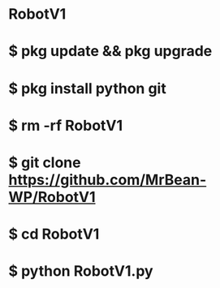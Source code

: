 # RobotV1

#  $ pkg update && pkg upgrade
#  $ pkg install python git
#  $ rm -rf RobotV1
#  $ git clone https://github.com/MrBean-WP/RobotV1
#  $ cd RobotV1
#  $ python RobotV1.py
